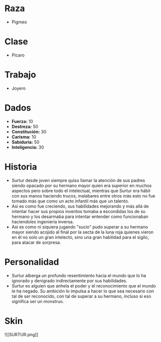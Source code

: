 # Raza
- Pigmeo
# Clase
- Pícaro
# Trabajo
- Joyero
# Dados
 - **Fuerza:** 10
 - **Destreza:** 50 
 - **Constitución:** 30 
 - **Carisma:** 10
 - **Sabiduría:** 50
 - **Inteligencia:** 30
# Historia
-  Surtur desde joven siempre quiso llamar la atención de sus padres siendo opacado por su hermano mayor quien era superior en muchos aspectos pero sobre todo el intelectual, mientras que Surtur era hábil con sus manos haciendo trucos, malabares entre otros más esto no fue tomado más que como un acto infantil más que un talento.
- Así es como fue creciendo, sus habilidades mejorando y más allá de intentar hacer sus propios inventos tomaba a escondidas los de su hermano y los desarmaba para intentar entender como funcionaban haciendoles ingeniería inversa.
- Así es como ni siquiera jugando "sucio" pudo superar a su hermano mayor siendo acojido al final por la secta de la luna roja quienes vieron en él no solo un gran intelecto, sino una gran habilidad para el sigilo, para atacar de sorpresa.
# Personalidad 
- Surtur alberga un profundo resentimiento hacia el mundo que lo ha ignorado y denigrado indirectamente por sus habilidades.
- Surtur es alguien que anhela el poder y el reconocimiento que el mundo le ha negado. Su ambición lo impulsa a hacer lo que sea necesario con tal de ser reconocido, con tal de superar a su hermano, incluso si eso significa ser un monstruo.
# Skin
![[SURTUR.png]]